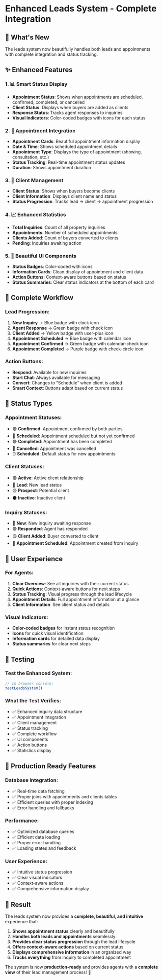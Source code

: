 # Enhanced Leads System - Complete Integration

## 🎯 **What's New**

The leads system now beautifully handles both leads and appointments with complete integration and status tracking.

## ✨ **Enhanced Features**

### **1. 📊 Smart Status Display**
- **Appointment Status**: Shows when appointments are scheduled, confirmed, completed, or cancelled
- **Client Status**: Displays when buyers are added as clients
- **Response Status**: Tracks agent responses to inquiries
- **Visual Indicators**: Color-coded badges with icons for each status

### **2. 📅 Appointment Integration**
- **Appointment Cards**: Beautiful appointment information display
- **Date & Time**: Shows scheduled appointment details
- **Appointment Type**: Displays the type of appointment (showing, consultation, etc.)
- **Status Tracking**: Real-time appointment status updates
- **Duration**: Shows appointment duration

### **3. 👥 Client Management**
- **Client Status**: Shows when buyers become clients
- **Client Information**: Displays client name and status
- **Status Progression**: Tracks lead → client → appointment progression

### **4. 📈 Enhanced Statistics**
- **Total Inquiries**: Count of all property inquiries
- **Appointments**: Number of scheduled appointments
- **Clients Added**: Count of buyers converted to clients
- **Pending**: Inquiries awaiting action

### **5. 🎨 Beautiful UI Components**
- **Status Badges**: Color-coded with icons
- **Information Cards**: Clean display of appointment and client data
- **Action Buttons**: Context-aware buttons based on status
- **Status Summaries**: Clear status indicators at the bottom of each card

## 🔄 **Complete Workflow**

### **Lead Progression:**
1. **New Inquiry** → Blue badge with clock icon
2. **Agent Response** → Green badge with check icon
3. **Client Added** → Yellow badge with user-plus icon
4. **Appointment Scheduled** → Blue badge with calendar icon
5. **Appointment Confirmed** → Green badge with calendar-check icon
6. **Appointment Completed** → Purple badge with check-circle icon

### **Action Buttons:**
- **Respond**: Available for new inquiries
- **Start Chat**: Always available for messaging
- **Convert**: Changes to "Schedule" when client is added
- **Smart Context**: Buttons adapt based on current status

## 🎯 **Status Types**

### **Appointment Statuses:**
- 🟢 **Confirmed**: Appointment confirmed by both parties
- 🔵 **Scheduled**: Appointment scheduled but not yet confirmed
- 🟣 **Completed**: Appointment has been completed
- 🔴 **Cancelled**: Appointment was cancelled
- ⏰ **Scheduled**: Default status for new appointments

### **Client Statuses:**
- 🟢 **Active**: Active client relationship
- 🔵 **Lead**: New lead status
- 🟡 **Prospect**: Potential client
- ⚫ **Inactive**: Inactive client

### **Inquiry Statuses:**
- 🔵 **New**: New inquiry awaiting response
- 🟢 **Responded**: Agent has responded
- 🟡 **Client Added**: Buyer converted to client
- 🔵 **Appointment Scheduled**: Appointment created from inquiry

## 📱 **User Experience**

### **For Agents:**
1. **Clear Overview**: See all inquiries with their current status
2. **Quick Actions**: Context-aware buttons for next steps
3. **Status Tracking**: Visual progress through the lead lifecycle
4. **Appointment Details**: Full appointment information at a glance
5. **Client Information**: See client status and details

### **Visual Indicators:**
- **Color-coded badges** for instant status recognition
- **Icons** for quick visual identification
- **Information cards** for detailed data display
- **Status summaries** for clear next steps

## 🧪 **Testing**

### **Test the Enhanced System:**
```javascript
// In browser console:
testLeadsSystem()
```

### **What the Test Verifies:**
- ✅ Enhanced inquiry data structure
- ✅ Appointment integration
- ✅ Client management
- ✅ Status tracking
- ✅ Complete workflow
- ✅ UI components
- ✅ Action buttons
- ✅ Statistics display

## 🚀 **Production Ready Features**

### **Database Integration:**
- ✅ Real-time data fetching
- ✅ Proper joins with appointments and clients tables
- ✅ Efficient queries with proper indexing
- ✅ Error handling and fallbacks

### **Performance:**
- ✅ Optimized database queries
- ✅ Efficient data loading
- ✅ Proper error handling
- ✅ Loading states and feedback

### **User Experience:**
- ✅ Intuitive status progression
- ✅ Clear visual indicators
- ✅ Context-aware actions
- ✅ Comprehensive information display

## 🎉 **Result**

The leads system now provides a **complete, beautiful, and intuitive** experience that:

1. **Shows appointment status** clearly and beautifully
2. **Handles both leads and appointments** seamlessly
3. **Provides clear status progression** through the lead lifecycle
4. **Offers context-aware actions** based on current status
5. **Displays comprehensive information** in an organized way
6. **Tracks everything** from inquiry to completed appointment

The system is now **production-ready** and provides agents with a **complete view** of their lead management process! 🚀
